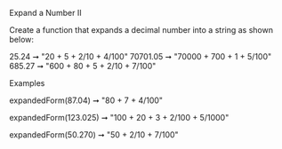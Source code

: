 Expand a Number II

Create a function that expands a decimal number into a string as shown below:

25.24 ➞ "20 + 5 + 2/10 + 4/100"
70701.05 ➞ "70000 + 700 + 1 + 5/100"
685.27 ➞ "600 + 80 + 5 + 2/10 + 7/100"

Examples

expandedForm(87.04) ➞ "80 + 7 + 4/100"

expandedForm(123.025) ➞ "100 + 20 + 3 + 2/100 + 5/1000"

expandedForm(50.270) ➞ "50 + 2/10 + 7/100"